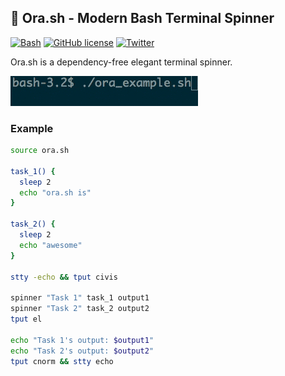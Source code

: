 ## :rocket: Ora.sh - Modern Bash Terminal Spinner
[![Bash](https://img.shields.io/badge/language-Bash-green.svg)](https://github.com/kahkhang/ora.sh) [![GitHub license](https://img.shields.io/badge/license-MIT-blue.svg)](https://raw.githubusercontent.com/kahkhang/ora.sh/master/LICENSE) [![Twitter](https://img.shields.io/twitter/url/https/github.com/kahkhang/ora.sh.svg?style=social)](https://twitter.com/intent/tweet?text=%23ora.sh%20rocks%21&url=%5Bobject%20Object%5D)

Ora.sh is a dependency-free elegant terminal spinner.

![](ora.gif)

### Example

```sh
source ora.sh

task_1() {
  sleep 2
  echo "ora.sh is"
}

task_2() {
  sleep 2
  echo "awesome"
}

stty -echo && tput civis

spinner "Task 1" task_1 output1
spinner "Task 2" task_2 output2
tput el

echo "Task 1's output: $output1"
echo "Task 2's output: $output2"
tput cnorm && stty echo

```
